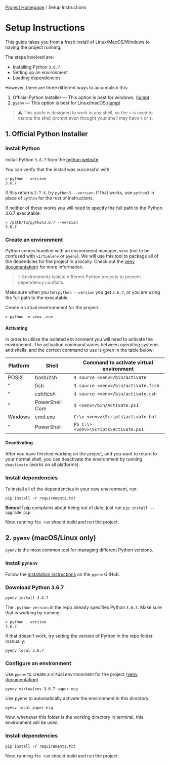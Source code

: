 [Project Homepage](README.md) /  Setup Instructions

# Setup Instructions

This guide takes you from a fresh install of Linux/MacOS/Windows to having the project running.

The steps involved are:

- Installing Python `3.6.7`
- Setting up an environment
- Loading dependencies

However, there are three different ways to accomplish this:

1. Official Python Installer — This option is best for windows. ([jump](#1-official-python-installer))
1. `pyenv` — This option is best for Linux/macOS.([jump](#2-pyenv-macoslinux-only))

> ⚠️ This guide is designed to work in any shell, so the `>` is used to denote the shell prompt even thought your shell may have `%` or `$`.



## 1. Official Python Installer

### Install Python

Install Python `3.6.7` from the [python website](https://www.python.org/downloads/release/python-367/).

You can verify that the install was successful with:

```
> python --version
3.6.7
```

If this returns `2.7.X`, try `python3 --version`. 
If that works, use `python3` in place of `python` for the rest of instructions. 

If neither of those works you will need to specify the full path to the Python 3.6.7 executable:

```
> /path/to/python3.6.7 --version
3.6.7
```

### Create an environment

Python comes bundled with an environment manager, `venv` (not to be confused with `virtualenv` or `pyenv`). 
We will use this tool to package all of the dependcies for the project in a locally.
Check out the [venv documentation](https://docs.python.org/3/library/venv.html)) for more information.

> 💡 Environments isolate different Python projects to prevent dependency conflicts.

Make sure when you run `python --version` you get `3.6.7`, or you are using the full path to the executable.

Create a virtual envirnonment for the project. 

```
> python -m venv .env
```

#### Activating

In order to utilize the isolated environment you will need to activate the environemnt.
The activation command varies between operating systems and shells, and the correct command to use is given in the table below:

Platform|Shell| Command to activate virtual environment
|-|-|-|
POSIX | bash/zsh | `$ source <venv>/bin/activate`
|"| fish | `$ source <venv>/bin/activate.fish`
|"| csh/tcsh | `$ source <venv>/bin/activate.csh`
|"| PowerShell Core | `$ <venv>/bin/Activate.ps1`
Windows | cmd.exe | `C:\> <venv>\Scripts\activate.bat`
|"| PowerShell | `PS C:\> <venv>\Scripts\Activate.ps1`
    
#### Deactivating

After you have finished working on the project, and you want to return to your normal shell, you can deactivate the environment by running `deactivate` (works on all platforms).

### Install dependencies

To install all of the dependencies in your new environment, run:

`pip install -r requirements.txt`

**Bonus**:If pip complains about being out of date, just run `pip install --upgrade pip`

Now, running `fbs run` should build and run the project.



## 2. `pyenv` (macOS/Linux only)

`pyenv` is the most common tool for managing different Python versions.

### Install `pynenv`

Follow the [installation instructions](https://github.com/pyenv/pyenv#installation) on the `pyenv` GitHub.

### Download Python 3.6.7

```
pyenv install 3.6.7
```

The `.python-version` in the repo already specifies Python `3.6.7`.
Make sure that is working by running:

```
> python --version
3.6.7
```

If that doesn't work, try setting the version of Python in the repo folder manually:

```
pyenv local 3.6.7
```

### Configure an environment

Use `pyenv` to create a virtual envirnonment for the project ([venv documentation](https://docs.python.org/3/library/venv.html)). 

```
pyenv virtualenv 3.6.7 paper-ecg
```

Use pyenv to automatically activate the environment in this directory:

```
pyenv local paper-ecg
```

Now, whenever this folder is the working directory in terminal, this environment will be used.

### Install dependencies

```
pip install -r requirements.txt
```

Now, running `fbs run` should build and run the project.
